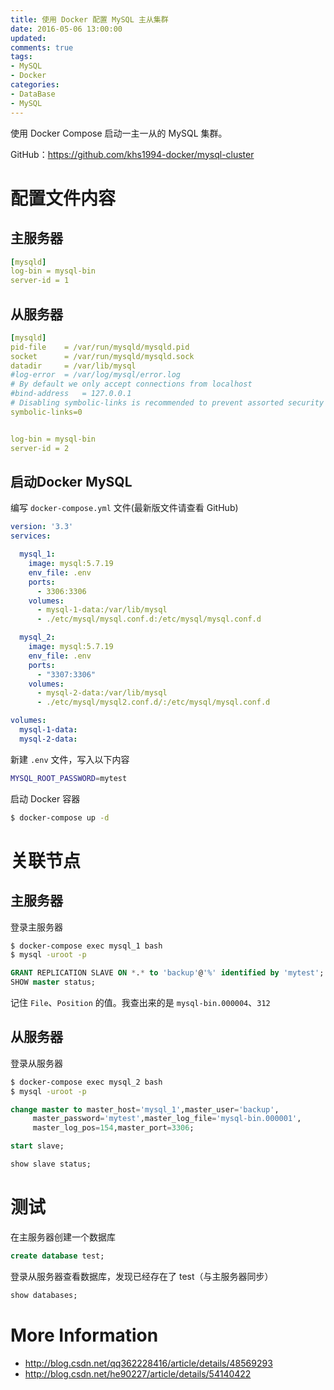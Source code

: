 ```yaml
---
title: 使用 Docker 配置 MySQL 主从集群
date: 2016-05-06 13:00:00
updated:
comments: true
tags:
- MySQL
- Docker
categories:
- DataBase
- MySQL
---
```


使用 Docker Compose 启动一主一从的 MySQL 集群。

GitHub：https://github.com/khs1994-docker/mysql-cluster

<!--more-->

# 配置文件内容

## 主服务器

```yaml
[mysqld]
log-bin = mysql-bin
server-id = 1
```

## 从服务器

```yaml
[mysqld]
pid-file	= /var/run/mysqld/mysqld.pid
socket		= /var/run/mysqld/mysqld.sock
datadir		= /var/lib/mysql
#log-error	= /var/log/mysql/error.log
# By default we only accept connections from localhost
#bind-address	= 127.0.0.1
# Disabling symbolic-links is recommended to prevent assorted security risks
symbolic-links=0


log-bin = mysql-bin
server-id = 2
```

## 启动Docker MySQL

编写 `docker-compose.yml` 文件(最新版文件请查看 GitHub)

```yaml
version: '3.3'
services:

  mysql_1:
    image: mysql:5.7.19
    env_file: .env
    ports:
      - 3306:3306
    volumes:
      - mysql-1-data:/var/lib/mysql
      - ./etc/mysql/mysql.conf.d:/etc/mysql/mysql.conf.d

  mysql_2:
    image: mysql:5.7.19
    env_file: .env
    ports:
      - "3307:3306"
    volumes:
      - mysql-2-data:/var/lib/mysql
      - ./etc/mysql/mysql2.conf.d/:/etc/mysql/mysql.conf.d

volumes:
  mysql-1-data:
  mysql-2-data:      
```

新建 `.env` 文件，写入以下内容

```bash
MYSQL_ROOT_PASSWORD=mytest
```

启动 Docker 容器

```bash
$ docker-compose up -d
```

# 关联节点

## 主服务器

登录主服务器

```bash
$ docker-compose exec mysql_1 bash
$ mysql -uroot -p
```

```sql
GRANT REPLICATION SLAVE ON *.* to 'backup'@'%' identified by 'mytest';
SHOW master status;
```

记住 `File`、`Position` 的值。我查出来的是 `mysql-bin.000004`、`312`

## 从服务器

登录从服务器

```bash
$ docker-compose exec mysql_2 bash
$ mysql -uroot -p
```

```sql
change master to master_host='mysql_1',master_user='backup',
     master_password='mytest',master_log_file='mysql-bin.000001',
     master_log_pos=154,master_port=3306;

start slave;

show slave status;
```

# 测试

在主服务器创建一个数据库

```sql
create database test;
```

登录从服务器查看数据库，发现已经存在了 test（与主服务器同步）

```sql
show databases;
```

# More Information

* http://blog.csdn.net/qq362228416/article/details/48569293  
* http://blog.csdn.net/he90227/article/details/54140422
